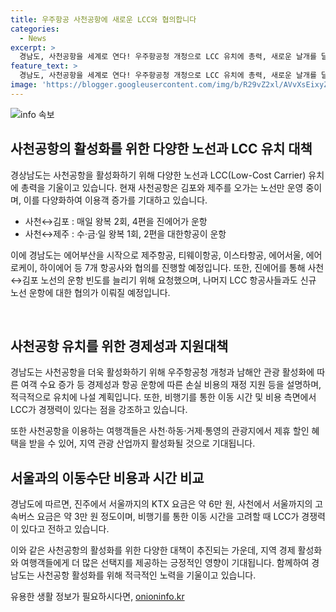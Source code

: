```yaml
---
title: 우주항공 사천공항에 새로운 LCC와 협의합니다
categories:
  - News
excerpt: >
  경남도, 사천공항을 세계로 연다! 우주항공청 개청으로 LCC 유치에 총력, 새로운 날개를 달다. 에어부산을 시작으로 7개 항공사와 협상, 사천↔김포 노선을 확대하는 등 활발한 조치를 취한다. 남해안 관광 활성화를 위해 항공 운항 손실비용 지원 등을 제안하며, 남해안 관광지에서 제휴할인 혜택을 부여한다. 기차·버스보다 경쟁력 있는 LCC를 통해 경제성과 편리성을 누릴 수 있다. 
feature_text: >
  경남도, 사천공항을 세계로 연다! 우주항공청 개청으로 LCC 유치에 총력, 새로운 날개를 달다. 에어부산을 시작으로 7개 항공사와 협상, 사천↔김포 노선을 확대하는 등 활발한 조치를 취한다. 남해안 관광 활성화를 위해 항공 운항 손실비용 지원 등을 제안하며, 남해안 관광지에서 제휴할인 혜택을 부여한다. 기차·버스보다 경쟁력 있는 LCC를 통해 경제성과 편리성을 누릴 수 있다. 
image: 'https://blogger.googleusercontent.com/img/b/R29vZ2xl/AVvXsEixyZcFfHzMRdzZMjFBmAUKJYCLCGyLL1o632UiGVXcaFdKo_bkvkuCioo0uUKlGfBVcT3P84aROyZIXSBEx3Aw5nCQ3pTgDom1WDC4m8eifvWiAmWEEVb4x6G_l8C0QH225ldMjyaFvpxGEBGNO37VmDTDMHGhJPq73UglMfDca1-0aw/s1600/blogspot.png'
---
```


<p><img src="https://blogger.googleusercontent.com/img/b/R29vZ2xl/AVvXsEixyZcFfHzMRdzZMjFBmAUKJYCLCGyLL1o632UiGVXcaFdKo_bkvkuCioo0uUKlGfBVcT3P84aROyZIXSBEx3Aw5nCQ3pTgDom1WDC4m8eifvWiAmWEEVb4x6G_l8C0QH225ldMjyaFvpxGEBGNO37VmDTDMHGhJPq73UglMfDca1-0aw/s1600/blogspot.png" alt="info 속보" /></p>

<h2 data-ke-size="size26">사천공항의 활성화를 위한 다양한 노선과 LCC 유치 대책</h2>

<p>경상남도는 사천공항을 활성화하기 위해 다양한 노선과 LCC(Low-Cost Carrier) 유치에 총력을 기울이고 있습니다. 현재 사천공항은 김포와 제주를 오가는 노선만 운영 중이며, 이를 다양화하여 이용객 증가를 기대하고 있습니다.</p>

<ul>
  <li>사천↔김포 : 매일 왕복 2회, 4편을 진에어가 운항</li>
  <li>사천↔제주 : 수·금·일 왕복 1회, 2편을 대한항공이 운항</li>
</ul>

<p>이에 경남도는 에어부산을 시작으로 제주항공, 티웨이항공, 이스타항공, 에어서울, 에어로케이, 하이에어 등 7개 항공사와 협의를 진행할 예정입니다. 또한, 진에어를 통해 사천↔김포 노선의 운항 빈도를 늘리기 위해 요청했으며, 나머지 LCC 항공사들과도 신규 노선 운항에 대한 협의가 이뤄질 예정입니다.</p>

<p data-ke-size="size16">&nbsp;</p>

<h2 data-ke-size="size24">사천공항 유치를 위한 경제성과 지원대책</h2>

<p>경남도는 사천공항을 더욱 활성화하기 위해 우주항공청 개청과 남해안 관광 활성화에 따른 여객 수요 증가 등 경제성과 항공 운항에 따른 손실 비용의 재정 지원 등을 설명하며, 적극적으로 유치에 나설 계획입니다. 또한, 비행기를 통한 이동 시간 및 비용 측면에서 LCC가 경쟁력이 있다는 점을 강조하고 있습니다.</p>

<p>또한 사천공항을 이용하는 여행객들은 사천·하동·거제·통영의 관광지에서 제휴 할인 혜택을 받을 수 있어, 지역 관광 산업까지 활성화될 것으로 기대됩니다.</p>

<h2 data-ke-size="size24">서울과의 이동수단 비용과 시간 비교</h2>

<p>경남도에 따르면, 진주에서 서울까지의 KTX 요금은 약 6만 원, 사천에서 서울까지의 고속버스 요금은 약 3만 원 정도이며, 비행기를 통한 이동 시간을 고려할 때 LCC가 경쟁력이 있다고 전하고 있습니다.</p>

<p>이와 같은 사천공항의 활성화를 위한 다양한 대책이 추진되는 가운데, 지역 경제 활성화와 여행객들에게 더 많은 선택지를 제공하는 긍정적인 영향이 기대됩니다. 함께하여 경남도는 사천공항 활성화를 위해 적극적인 노력을 기울이고 있습니다.</p>
유용한 생활 정보가 필요하시다면, <a href="https://onioninfo.kr" rel="dofollow">onioninfo.kr</a>


